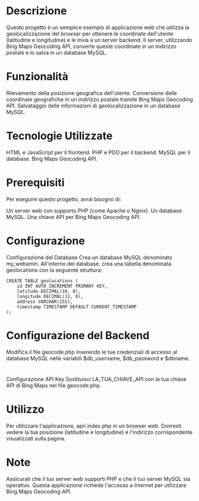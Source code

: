 <h1>Descrizione</h1>
Questo progetto è un semplice esempio di applicazione web che utilizza la geolocalizzazione del browser per ottenere le coordinate dell'utente (latitudine e longitudine) e le invia a un server backend. Il server, utilizzando Bing Maps Geocoding API, converte queste coordinate in un indirizzo postale e lo salva in un database MySQL.
<h1>Funzionalità</h1>
Rilevamento della posizione geografica dell'utente.
Conversione delle coordinate geografiche in un indirizzo postale tramite Bing Maps Geocoding API.
Salvataggio delle informazioni di geolocalizzazione in un database MySQL.
<h1>Tecnologie Utilizzate</h1>
HTML e JavaScript per il frontend.
PHP e PDO per il backend.
MySQL per il database.
Bing Maps Geocoding API.
<h1>Prerequisiti</h1>
Per eseguire questo progetto, avrai bisogno di:

Un server web con supporto PHP (come Apache o Nginx).
Un database MySQL.
Una chiave API per Bing Maps Geocoding API.
<h1>Configurazione</h1>
Configurazione del Database
Crea un database MySQL denominato my_webamin.
All'interno del database, crea una tabella denominata geolocations con la seguente struttura:

```
CREATE TABLE geolocations (
    id INT AUTO_INCREMENT PRIMARY KEY,
    latitude DECIMAL(10, 8),
    longitude DECIMAL(11, 8),
    address VARCHAR(255),
    timestamp TIMESTAMP DEFAULT CURRENT_TIMESTAMP
);
```
<h1>Configurazione del Backend</h1>
Modifica il file geocode.php inserendo le tue credenziali di accesso al database MySQL nelle variabili $db_username, $db_password e $dbname.
<h1></h1>Configurazione API Key</h1>
Sostituisci LA_TUA_CHIAVE_API con la tua chiave API di Bing Maps nel file geocode.php.
<h1>Utilizzo</h1>
Per utilizzare l'applicazione, apri index.php in un browser web. Dovresti vedere la tua posizione (latitudine e longitudine) e l'indirizzo corrispondente visualizzati sulla pagina.

<h1>Note</h1>
Assicurati che il tuo server web supporti PHP e che il tuo server MySQL sia operativo.
Questa applicazione richiede l'accesso a Internet per utilizzare Bing Maps Geocoding API.
